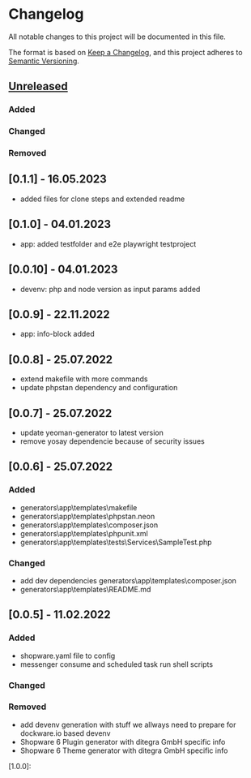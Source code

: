 # Changelog
All notable changes to this project will be documented in this file.

The format is based on [Keep a Changelog](https://keepachangelog.com/en/1.0.0/),
and this project adheres to [Semantic Versioning](https://semver.org/spec/v2.0.0.html).

## [Unreleased]
### Added
### Changed
### Removed

## [0.1.1] - 16.05.2023
- added files for clone steps and extended readme

## [0.1.0] - 04.01.2023
- app: added testfolder and e2e playwright testproject

## [0.0.10] - 04.01.2023
- devenv: php and node version as input params added

## [0.0.9] - 22.11.2022
- app: info-block added

## [0.0.8] - 25.07.2022
- extend makefile with more commands
- update phpstan dependency and configuration

## [0.0.7] - 25.07.2022
- update yeoman-generator to latest version
- remove yosay dependencie because of security issues

## [0.0.6] - 25.07.2022
### Added
- generators\app\templates\makefile
- generators\app\templates\phpstan.neon
- generators\app\templates\composer.json
- generators\app\templates\phpunit.xml
- generators\app\templates\tests\Services\SampleTest.php
### Changed
- add dev dependencies generators\app\templates\composer.json
- generators\app\templates\README.md 

## [0.0.5] - 11.02.2022
### Added
- shopware.yaml file to config
- messenger consume and scheduled task run shell scripts
### Changed
### Removed

- add devenv generation with stuff we allways need to prepare for dockware.io based devenv
- Shopware 6 Plugin generator with ditegra GmbH specific info
- Shopware 6 Theme generator with ditegra GmbH specific info

[Unreleased]: https://dev.azure.com/ditegrase/Diga%20Tools/_git/generator-digashopware
[1.0.0]: 
